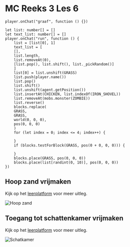 # MC Reeks 3 Les 6

```template
player.onChat("graaf", function () {})
```

```block
let list: number[] = []
let text_list: number[] = []
player.onChat("run", function () {
    list = [list[0], 1]
    text_list = [
    [],
    list.length,
    list.removeAt(0),
    [list.pop(), list.shift(), list._pickRandom()]
    ]
    list[0] = list.unshift(GRASS)
    list.push(player.name())
    list.pop()
    list.shift()
    list.unshift(agent.getPosition())
    list.insertAt(CHICKEN, list.indexOf(IRON_SHOVEL))
    list.removeAt(mobs.monster(ZOMBIE))
    list.reverse()
    blocks.replace(
    GRASS,
    GRASS,
    world(0, 0, 0),
    pos(0, 0, 0)
    )
    for (let index = 0; index <= 4; index++) {

    }
    if (blocks.testForBlock(GRASS, pos(0 + 0, 0, 0))) {

    }
    blocks.place(GRASS, pos(0, 0, 0))
    blocks.place(list[randint(0, 10)], pos(0, 0, 0))
})

```

## Hoop zand vrijmaken

Kijk op het [leerplatform](https://leerplatform.codefever.be/) voor meer uitleg.

![Hoop zand](https://codefeverpublic.blob.core.windows.net/public-content/images/b1683247f963088b490af4ea7e617f76256c09872d26f4a39783a8d005ea88ea.png)

## Toegang tot schattenkamer vrijmaken

Kijk op het [leerplatform](https://leerplatform.codefever.be/) voor meer uitleg.

![Schatkamer](https://codefeverpublic.blob.core.windows.net/public-content/images/f30a00e5d4a01520910652b01d9aa4fd5a60c456389853a77d025c387842416b.png)
